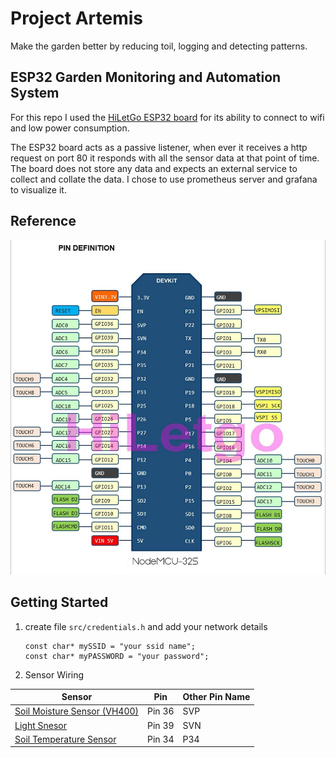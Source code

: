 # Project Artemis

Make the garden better by reducing toil, logging and detecting patterns.

## ESP32 Garden Monitoring and Automation System

For this repo I used the [HiLetGo ESP32 board](https://www.amazon.com/gp/product/B0718T232Z) for its ability to connect to wifi and low power consumption.

The ESP32 board acts as a passive listener, when ever it receives a http request on port 80 it responds with all the sensor data at that point of time. The board does not store any data and expects an external service to collect and collate the data. I chose to use prometheus server and grafana to visualize it.

## Reference

![Image of pin layout](/images/PIN_Diagram.jpg)

## Getting Started

1. create file `src/credentials.h` and add your network details

    ```
    const char* mySSID = "your ssid name";
    const char* myPASSWORD = "your password";
    ```
    
2. Sensor Wiring

Sensor | Pin | Other Pin Name
------ | --- | ------------- 
[Soil Moisture  Sensor (VH400)](https://www.vegetronix.com/Products/VH400/) | Pin 36 | SVP
[Light Snesor](https://www.vegetronix.com/Products/LT150/) | Pin 39 | SVN
[Soil Temperature Sensor](https://www.vegetronix.com/Products/THERM200/) | Pin 34 | P34 